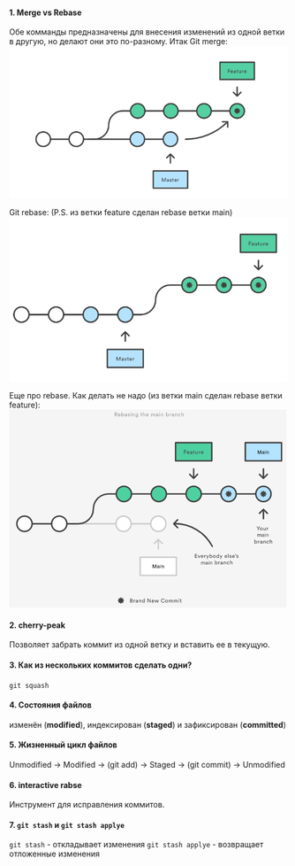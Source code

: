 #### 1. Merge vs Rebase
Обе комманды предназначены для внесения изменений из одной ветки в другую, но делают они это по-разному.
 Итак 
Git merge: 
![alt-текст](https://github.com/Primisen/interview/blob/master/pictures/git-merge.png "merge")

Git rebase: 
(P.S. из ветки feature сделан rebase ветки main)
![alt-текст](https://github.com/Primisen/interview/blob/master/pictures/git-rebase.png "rebase")

Еще про rebase.
Как делать не надо (из ветки main сделан rebase ветки feature):
![alt-текст](https://github.com/Primisen/interview/blob/master/pictures/git-rebase-BAD-practice.png "так делать не надо")


#### 2. cherry-peak
Позволяет забрать коммит из одной ветку и вставить ее в текущую. 

#### 3. Как из нескольких коммитов сделать одни? 
`git squash`

#### 4. Состояния файлов
изменён (__modified__), индексирован (__staged__) и зафиксирован (__committed__)

#### 5. Жизненный цикл файлов
Unmodified -> Modified -> (git add) -> Staged -> (git commit) -> Unmodified

#### 6. interactive rabse
Инструмент для исправления коммитов.

#### 7. `git stash` и `git stash applye`
`git stash` - откладывает изменения
`git stash applye` - возвращает отложенные изменения
